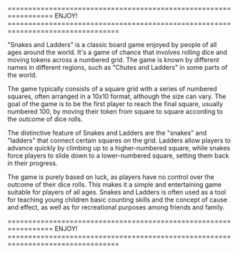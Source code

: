 ================================================================= ENJOY! =================================================================================

"Snakes and Ladders" is a classic board game enjoyed by people of all ages around the world. 
It's a game of chance that involves rolling dice and moving tokens across a numbered grid. 
The game is known by different names in different regions, such as "Chutes and Ladders" in some parts of the world.

The game typically consists of a square grid with a series of numbered squares, often arranged in a 10x10 format, although the size can vary.
The goal of the game is to be the first player to reach the final square, usually numbered 100, 
by moving their token from square to square according to the outcome of dice rolls.

The distinctive feature of Snakes and Ladders are the "snakes" and "ladders" that connect certain squares on the grid. 
Ladders allow players to advance quickly by climbing up to a higher-numbered square, while snakes force players to slide down to a lower-numbered square, 
setting them back in their progress.

The game is purely based on luck, as players have no control over the outcome of their dice rolls. 
This makes it a simple and entertaining game suitable for players of all ages. 
Snakes and Ladders is often used as a tool for teaching young children basic counting skills and the concept of cause and effect, 
as well as for recreational purposes among friends and family.

================================================================= ENJOY! =================================================================================
